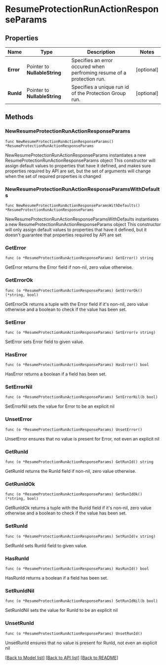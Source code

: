 # ResumeProtectionRunActionResponseParams

## Properties

Name | Type | Description | Notes
------------ | ------------- | ------------- | -------------
**Error** | Pointer to **NullableString** | Specifies an error occured when perfroming resume of a protection run. | [optional] 
**RunId** | Pointer to **NullableString** | Specifies a unique run id of the Protection Group run. | [optional] 

## Methods

### NewResumeProtectionRunActionResponseParams

`func NewResumeProtectionRunActionResponseParams() *ResumeProtectionRunActionResponseParams`

NewResumeProtectionRunActionResponseParams instantiates a new ResumeProtectionRunActionResponseParams object
This constructor will assign default values to properties that have it defined,
and makes sure properties required by API are set, but the set of arguments
will change when the set of required properties is changed

### NewResumeProtectionRunActionResponseParamsWithDefaults

`func NewResumeProtectionRunActionResponseParamsWithDefaults() *ResumeProtectionRunActionResponseParams`

NewResumeProtectionRunActionResponseParamsWithDefaults instantiates a new ResumeProtectionRunActionResponseParams object
This constructor will only assign default values to properties that have it defined,
but it doesn't guarantee that properties required by API are set

### GetError

`func (o *ResumeProtectionRunActionResponseParams) GetError() string`

GetError returns the Error field if non-nil, zero value otherwise.

### GetErrorOk

`func (o *ResumeProtectionRunActionResponseParams) GetErrorOk() (*string, bool)`

GetErrorOk returns a tuple with the Error field if it's non-nil, zero value otherwise
and a boolean to check if the value has been set.

### SetError

`func (o *ResumeProtectionRunActionResponseParams) SetError(v string)`

SetError sets Error field to given value.

### HasError

`func (o *ResumeProtectionRunActionResponseParams) HasError() bool`

HasError returns a boolean if a field has been set.

### SetErrorNil

`func (o *ResumeProtectionRunActionResponseParams) SetErrorNil(b bool)`

 SetErrorNil sets the value for Error to be an explicit nil

### UnsetError
`func (o *ResumeProtectionRunActionResponseParams) UnsetError()`

UnsetError ensures that no value is present for Error, not even an explicit nil
### GetRunId

`func (o *ResumeProtectionRunActionResponseParams) GetRunId() string`

GetRunId returns the RunId field if non-nil, zero value otherwise.

### GetRunIdOk

`func (o *ResumeProtectionRunActionResponseParams) GetRunIdOk() (*string, bool)`

GetRunIdOk returns a tuple with the RunId field if it's non-nil, zero value otherwise
and a boolean to check if the value has been set.

### SetRunId

`func (o *ResumeProtectionRunActionResponseParams) SetRunId(v string)`

SetRunId sets RunId field to given value.

### HasRunId

`func (o *ResumeProtectionRunActionResponseParams) HasRunId() bool`

HasRunId returns a boolean if a field has been set.

### SetRunIdNil

`func (o *ResumeProtectionRunActionResponseParams) SetRunIdNil(b bool)`

 SetRunIdNil sets the value for RunId to be an explicit nil

### UnsetRunId
`func (o *ResumeProtectionRunActionResponseParams) UnsetRunId()`

UnsetRunId ensures that no value is present for RunId, not even an explicit nil

[[Back to Model list]](../README.md#documentation-for-models) [[Back to API list]](../README.md#documentation-for-api-endpoints) [[Back to README]](../README.md)


